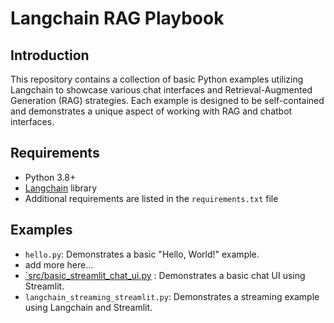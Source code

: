 # Langchain RAG Playbook

## Introduction
This repository contains a collection of basic Python examples utilizing Langchain to showcase various chat interfaces and Retrieval-Augmented Generation (RAG) strategies. Each example is designed to be self-contained and demonstrates a unique aspect of working with RAG and chatbot interfaces.

## Requirements
- Python 3.8+
- [Langchain](https://github.com/langchain-ai/langchain) library
- Additional requirements are listed in the `requirements.txt` file

## Examples
- `hello.py`: Demonstrates a basic "Hello, World!" example.
- add more here...
- [`src/basic_streamlit_chat_ui.py](src/basic_streamlit_chat_ui.py) : Demonstrates a basic chat UI using Streamlit.
- `langchain_streaming_streamlit.py`: Demonstrates a streaming example using Langchain and Streamlit.
